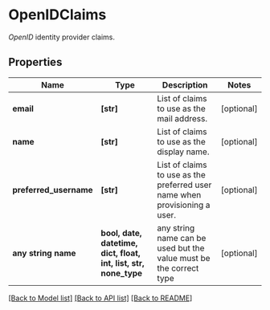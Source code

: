 # OpenIDClaims

_OpenID_ identity provider claims.

## Properties
Name | Type | Description | Notes
------------ | ------------- | ------------- | -------------
**email** | **[str]** | List of claims to use as the mail address. | [optional] 
**name** | **[str]** | List of claims to use as the display name. | [optional] 
**preferred_username** | **[str]** | List of claims to use as the preferred user name when provisioning a user. | [optional] 
**any string name** | **bool, date, datetime, dict, float, int, list, str, none_type** | any string name can be used but the value must be the correct type | [optional]

[[Back to Model list]](../README.md#documentation-for-models) [[Back to API list]](../README.md#documentation-for-api-endpoints) [[Back to README]](../README.md)


